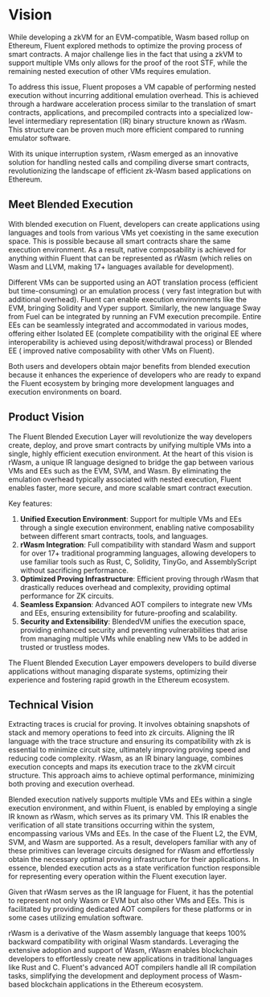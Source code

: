 # Vision

While developing a zkVM for an EVM-compatible, Wasm based rollup on Ethereum, Fluent explored methods to optimize the
proving process of smart contracts.
A major challenge lies in the fact that using a zkVM to support multiple VMs only allows for the proof of the root STF,
while the remaining nested execution of other VMs requires emulation.

To address this issue, Fluent proposes a VM capable of performing nested execution without incurring additional
emulation overhead.
This is achieved through a hardware acceleration process similar to the translation of smart contracts, applications,
and precompiled contracts into a specialized low-level intermediary representation (IR) binary structure known as rWasm.
This structure can be proven much more efficient compared to running emulator software.

With its unique interruption system, rWasm emerged as an innovative solution for handling nested calls and compiling
diverse smart contracts, revolutionizing the landscape of efficient zk-Wasm based applications on Ethereum.

## Meet Blended Execution

With blended execution on Fluent, developers can create applications using languages and tools from various VMs yet
coexisting in the same execution space.
This is possible because all smart contracts share the same execution environment.
As a result, native composability is achieved for anything within Fluent that can be represented as rWasm (which relies
on Wasm and LLVM, making 17+ languages available for development).

Different VMs can be supported using an AOT translation process (efficient but time-consuming) or an emulation process (
very fast integration but with additional overhead).
Fluent can enable execution environments like the EVM, bringing Solidity and Vyper support.
Similarly, the new language Sway from Fuel can be integrated by running an FVM execution precompile.
Entire EEs can be seamlessly integrated and accommodated in various modes, offering either Isolated EE (complete
compatibility with the original EE where interoperability is achieved using deposit/withdrawal process) or Blended EE (
improved native composability with other VMs on Fluent).

Both users and developers obtain major benefits from blended execution because it enhances the experience of developers
who are ready to expand the Fluent ecosystem by bringing more development languages and execution environments on board.

## Product Vision

The Fluent Blended Execution Layer will revolutionize the way developers create, deploy, and prove smart contracts by
unifying multiple VMs into a single, highly efficient execution environment. At the heart of this vision is rWasm, a
unique IR language designed to bridge the gap between various VMs and EEs such as the EVM, SVM, and Wasm. By eliminating
the emulation overhead typically associated with nested execution, Fluent enables faster, more secure, and more scalable
smart contract execution.

Key features:

1. **Unified Execution Environment**: Support for multiple VMs and EEs through a single execution environment, enabling
   native composability between different smart contracts, tools, and languages.
2. **rWasm Integration**: Full compatibility with standard Wasm and support for over 17+ traditional programming
   languages, allowing developers to use familiar tools such as Rust, C, Solidity, TinyGo, and AssemblyScript without
   sacrificing performance.
3. **Optimized Proving Infrastructure**: Efficient proving through rWasm that drastically reduces overhead and
   complexity, providing optimal performance for ZK circuits.
4. **Seamless Expansion**: Advanced AOT compilers to integrate new VMs and EEs, ensuring extensibility for
   future-proofing and scalability.
5. **Security and Extensibility**: BlendedVM unifies the execution space, providing enhanced security and preventing
   vulnerabilities that arise from managing multiple VMs while enabling new VMs to be added in trusted or trustless
   modes.

The Fluent Blended Execution Layer empowers developers to build diverse applications without managing disparate systems,
optimizing their experience and fostering rapid growth in the Ethereum ecosystem.

## Technical Vision

Extracting traces is crucial for proving. It involves obtaining snapshots of stack and memory operations to feed into zk
circuits. Aligning the IR language with the trace structure and ensuring its compatibility with zk is essential to
minimize circuit size, ultimately improving proving speed and reducing code complexity. rWasm, as an IR binary language,
combines execution concepts and maps its execution trace to the zkVM circuit structure. This approach aims to achieve
optimal performance, minimizing both proving and execution overhead.

Blended execution natively supports multiple VMs and EEs within a single execution environment, and within Fluent, is
enabled by employing a single IR known as rWasm, which serves as its primary VM. This IR enables the verification of all
state transitions occurring within the system, encompassing various VMs and EEs. In the case of the Fluent L2, the EVM,
SVM, and Wasm are supported. As a result, developers familiar with any of these primitives can leverage circuits
designed for rWasm and effortlessly obtain the necessary optimal proving infrastructure for their applications. In
essence, blended execution acts as a state verification function responsible for representing every operation within the
Fluent execution layer.

Given that rWasm serves as the IR language for Fluent, it has the potential to represent not only Wasm or EVM but also
other VMs and EEs. This is facilitated by providing dedicated AOT compilers for these platforms or in some cases
utilizing emulation software.

rWasm is a derivative of the Wasm assembly language that keeps 100% backward compatibility with original Wasm standards.
Leveraging the extensive adoption and support of Wasm, rWasm enables blockchain developers to effortlessly create new
applications in traditional languages like Rust and C. Fluent's advanced AOT compilers handle all IR compilation tasks,
simplifying the development and deployment process of Wasm-based blockchain applications in the Ethereum ecosystem.